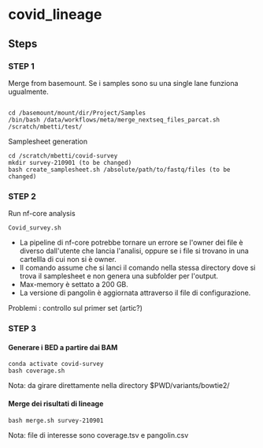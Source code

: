 # covid_lineage

## Steps

### STEP 1
Merge from basemount. Se i samples sono su una single lane funziona ugualmente.
```{bash}

cd /basemount/mount/dir/Project/Samples 
/bin/bash /data/workflows/meta/merge_nextseq_files_parcat.sh /scratch/mbetti/test/
```
Samplesheet generation

```{bash}
cd /scratch/mbetti/covid-survey
mkdir survey-210901 (to be changed)
bash create_samplesheet.sh /absolute/path/to/fastq/files (to be changed)
```

### STEP 2
Run nf-core analysis

```{bash}
Covid_survey.sh
```
- La pipeline di nf-core potrebbe tornare un errore se l'owner dei file è diverso dall'utente che lancia l'analisi, oppure se i file si trovano in una cartellla di cui non si è owner.
- Il comando assume che si lanci il comando nella stessa directory dove si trova il samplesheet e non genera una subfolder per l'output.
- Max-memory è settato a 200 GB.
- La versione di pangolin è aggiornata attraverso il file di configurazione.

Problemi : controllo sul primer set (artic?) 

### STEP 3
#### Generare i BED a partire dai BAM 

```{bash}
conda activate covid-survey
bash coverage.sh 
```
Nota: da girare direttamente nella directory $PWD/variants/bowtie2/

#### Merge dei risultati di lineage

```{bash}
bash merge.sh survey-210901
```
Nota: file di interesse sono coverage.tsv e pangolin.csv
